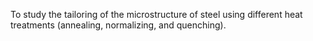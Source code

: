 To study the tailoring of the microstructure of steel using different heat treatments (annealing, normalizing, and quenching).
